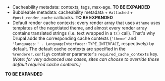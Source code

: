 * Cacheability metadata: contexts, tags, max-age. **TO BE EXPANDED**
* Bubbleable metadata: cacheability metadata + `#attached` \+ `#post_render_cache` callbacks. **TO BE EXPANDED**
* Default render cache contexts: every render array that uses `#theme` uses templates of the negotiated theme, and almost every render array contains translated strings (i.e. text wrapped in a `t()` call). That's why Drupal adds the corresponding cache contexts (`'theme'` and `'languages:' . LanguageInterface::TYPE_INTERFACE`, respectively) by default. The default cache contexts are specified in the `%renderer.config%` container parameter's `required_cache_contexts` key.  
_(Note: for very advanced use cases, sites can choose to override those default required cache contexts.)_

**TO BE EXPANDED**